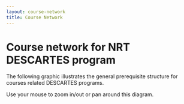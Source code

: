 ```yaml
---
layout: course-network
title: Course Network
---
```


# Course network for NRT DESCARTES program

The following graphic illustrates the general prerequisite structure for courses related DESCARTES programs.

Use your mouse to zoom in/out or pan around this diagram.
